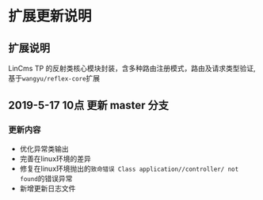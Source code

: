 # 扩展更新说明

## 扩展说明

LinCms TP 的反射类核心模块封装，含多种路由注册模式，路由及请求类型验证,基于`wangyu/reflex-core`扩展

## 2019-5-17 10点 更新 master 分支

### 更新内容

- 优化异常类输出
- 完善在linux环境的差异
- 修复在linux环境抛出的`致命错误 Class application//controller/ not found`的错误异常
- 新增更新日志文件